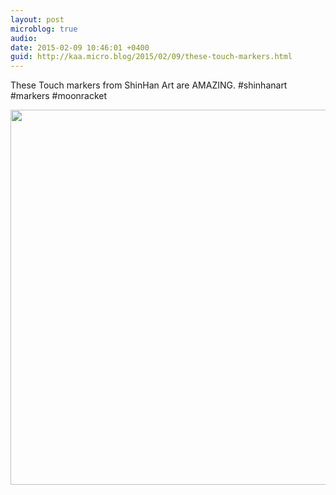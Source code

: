 ```yaml
---
layout: post
microblog: true
audio: 
date: 2015-02-09 10:46:01 +0400
guid: http://kaa.micro.blog/2015/02/09/these-touch-markers.html
---
```

These Touch markers from ShinHan Art are AMAZING. #shinhanart #markers #moonracket

<img src="https://www.kaa.bz/uploads/2018/912bebf97b.jpg" width="600" height="600" />
